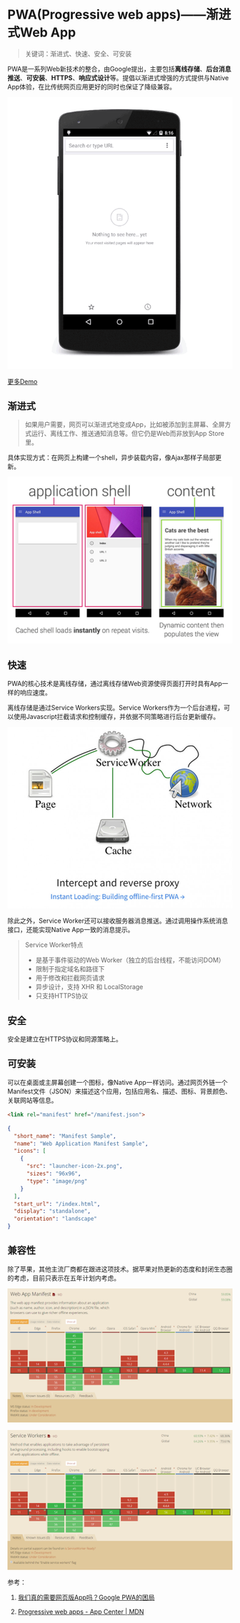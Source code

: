 # PWA(Progressive web apps)——渐进式Web App

> 关键词：渐进式、快速、安全、可安装

PWA是一系列Web新技术的整合，由Google提出，主要包括**离线存储**、**后台消息推送**、**可安装**、**HTTPS**、**响应式设计**等。提倡以渐进式增强的方式提供与Native App体验，在比传统网页应用更好的同时也保证了降级兼容。

![demo](demo.gif)

[更多Demo](https://pwa.rocks/)

## 渐进式

>如果用户需要，网页可以渐进式地变成App，比如被添加到主屏幕、全屏方式运行、离线工作、推送通知消息等。但它仍是Web而非放到App Store里。

具体实现方式：在网页上构建一个shell，异步装载内容，像Ajax那样子局部更新。

![app shell](appshell.jpg)

## 快速

PWA的核心技术是离线存储，通过离线存储Web资源使得页面打开时具有App一样的响应速度。

离线存储是通过Service Workers实现。Service Workers作为一个后台进程，可以使用Javascript拦截请求和控制缓存，并依据不同策略进行后台更新缓存。

![Service Workes](ServiceWork.jpg)

除此之外，Service Worker还可以接收服务器消息推送。通过调用操作系统消息接口，还能实现Native App一致的消息提示。

> Service Worker特点
> - 是基于事件驱动的Web Worker（独立的后台线程，不能访问DOM）
> - 限制于指定域名和路径下
> - 用于修改和拦截网页请求
> - 异步设计，支持 XHR 和 LocalStorage
> - 只支持HTTPS协议

## 安全

安全是建立在HTTPS协议和同源策略上。

## 可安装

可以在桌面或主屏幕创建一个图标，像Native App一样访问。通过网页外链一个Manifest文件（JSON）来描述这个应用，包括应用名、描述、图标、背景颜色、关联网站等信息。

```html
<link rel="manifest" href="/manifest.json">
```

```json
{
  "short_name": "Manifest Sample",
  "name": "Web Application Manifest Sample",
  "icons": [
    {
      "src": "launcher-icon-2x.png",
      "sizes": "96x96",
      "type": "image/png"
    }
  ],
  "start_url": "/index.html",
  "display": "standalone",
  "orientation": "landscape"
}
```

## 兼容性

除了苹果，其他主流厂商都在跟进这项技术。据苹果对热更新的态度和封闭生态圈的考虑，目前只表示在五年计划内考虑。

![caniuse-wam](caniuse-wam.png)

![caniuse-sw](caniuse-sw.png)

参考：

1. [我们真的需要网页版App吗？Google PWA的困局](https://www.leiphone.com/news/201606/UEiart497WUzS62u.html)

2. [Progressive web apps - App Center | MDN](https://developer.mozilla.org/en-US/Apps/Progressive)